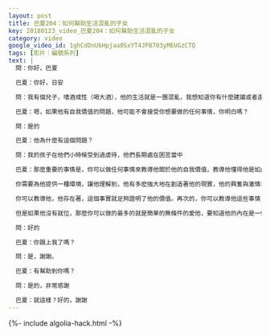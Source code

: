 ```yaml
---
layout: post
title: 巴夏204：如何幫助生活混亂的子女
key: 20180123_video_巴夏204：如何幫助生活混亂的子女
category: video
google_video_id: 1ghCdDnUbHpjaa0SxYT4JPB703yMEUGzCTQ
tags: [影片｜編號系列]
text: |
  問：你好，巴夏

  巴夏：你好，日安

  問：我有個兒子，嗜酒成性（喝大酒），他的生活就是一團混亂，我想知道你有什麼建議或者還有什麼我能為他做的？

  巴夏：嗯，如果他有自我價值的問題，他可能不會接受你想要做的任何事情，你明白嗎？

  問：是的

  巴夏：他為什麼有這個問題？

  問：我的孩子在他們小時候受到過虐待，他們長期處在困苦當中

  巴夏：那麼重要的事情是，你可以做任何事情來教導他關於他的自我價值，教導他懂得他是如此強大能夠吸引到生活中任何他所需要的事物，而不必傷害到他自己或別人。

  你需要為他提供一種環境，讓他理解到，他有多麽強大地在創造著他的現實，他的興奮與激情才是真正的他，他有能力做出選擇。並且你可以提供一種安全的環境，教導他能夠理解他所做出的選擇帶來的相應的結果，所以他可以做出決定，什麼事情是他所偏好的，而不必驗證什麼不是他所偏好的。

  你可以教導他，他存在著，這個事實就足夠證明了他的價值。再次的，你可以教導他這些事情，你可以分享這些事情，他可能聽或者不聽。但是你還是可以提供給他機會，你能做的最好的事情是，提供信息，環境，觀念，來看看他是否願意理解或同你協作成為真正的他。

  但是如果他沒有就位，那麼你可以做的最多的就是簡單的無條件的愛他，要知道他的內在是一個強大的，無法毀滅的生命，最終都會找到他的路。做你能做的，但是不要強迫他做任何事情。

  問：好的

  巴夏：你跟上我了嗎？

  問：是，謝謝。

  巴夏：有幫助到你嗎？

  問：是的，非常感謝

  巴夏：就這樣？好的，謝謝
---
```


{%- include algolia-hack.html -%}
